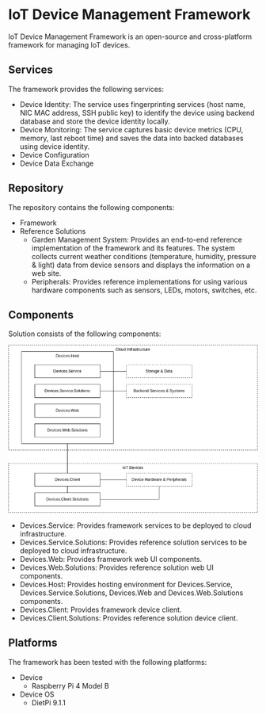 # IoT Device Management Framework

IoT Device Management Framework is an open-source and cross-platform framework for managing IoT devices.

## Services

The framework provides the following services:

- Device Identity: The service uses fingerprinting services (host name, NIC MAC address, SSH public key) to identify the device using backend database and store the device identity locally.
- Device Monitoring: The service captures basic device metrics (CPU, memory, last reboot time) and saves the data into backed databases using device identity.
- Device Configuration
- Device Data Exchange

## Repository

The repository contains the following components:

- Framework
- Reference Solutions
  - Garden Management System: Provides an end-to-end reference implementation of the framework and its features. The system collects current weather conditions (temperature, humidity, pressure & light) data from device sensors and displays the information on a web site.
  - Peripherals: Provides reference implementations for using various hardware components such as sensors, LEDs, motors, switches, etc.

## Components

Solution consists of the following components:

![Architecture Diagram](./Resources/Images/Architecture.png)

- Devices.Service: Provides framework services to be deployed to cloud infrastructure.
- Devices.Service.Solutions: Provides reference solution services to be deployed to cloud infrastructure.
- Devices.Web: Provides framework web UI components.
- Devices.Web.Solutions: Provides reference solution web UI components.
- Devices.Host: Provides hosting environment for Devices.Service, Devices.Service.Solutions, Devices.Web and Devices.Web.Solutions components.
- Devices.Client: Provides framework device client.
- Devices.Client.Solutions: Provides reference solution device client.

## Platforms

The framework has been tested with the following platforms:

- Device
  - Raspberry Pi 4 Model B
- Device OS
  - DietPi 9.1.1